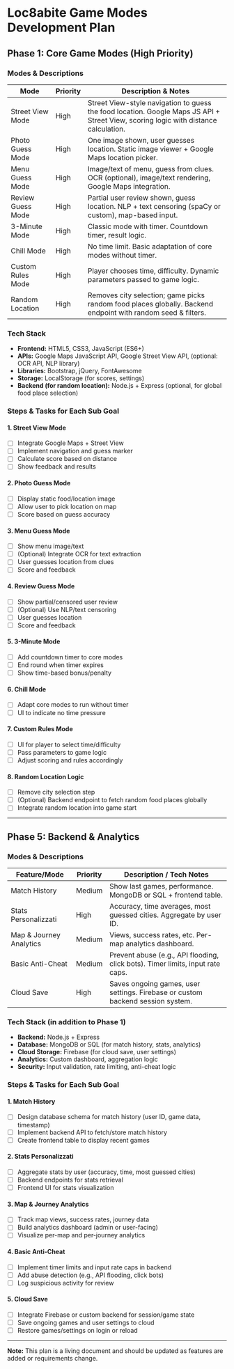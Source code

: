 # Loc8abite Game Modes Development Plan

## Phase 1: Core Game Modes (High Priority)

### Modes & Descriptions
| Mode                | Priority | Description & Notes                                                                                 |
|---------------------|----------|----------------------------------------------------------------------------------------------------|
| Street View Mode    | High     | Street View-style navigation to guess the food location. Google Maps JS API + Street View, scoring logic with distance calculation. |
| Photo Guess Mode    | High     | One image shown, user guesses location. Static image viewer + Google Maps location picker.          |
| Menu Guess Mode     | High     | Image/text of menu, guess from clues. OCR (optional), image/text rendering, Google Maps integration.| 
| Review Guess Mode   | High     | Partial user review shown, guess location. NLP + text censoring (spaCy or custom), map-based input. |
| 3-Minute Mode       | High     | Classic mode with timer. Countdown timer, result logic.                                             |
| Chill Mode          | High     | No time limit. Basic adaptation of core modes without timer.                                        |
| Custom Rules Mode   | High     | Player chooses time, difficulty. Dynamic parameters passed to game logic.                           |
| Random Location     | High     | Removes city selection; game picks random food places globally. Backend endpoint with random seed & filters. |

### Tech Stack
- **Frontend:** HTML5, CSS3, JavaScript (ES6+)
- **APIs:** Google Maps JavaScript API, Google Street View API, (optional: OCR API, NLP library)
- **Libraries:** Bootstrap, jQuery, FontAwesome
- **Storage:** LocalStorage (for scores, settings)
- **Backend (for random location):** Node.js + Express (optional, for global food place selection)

### Steps & Tasks for Each Sub Goal

#### 1. Street View Mode
- [ ] Integrate Google Maps + Street View
- [ ] Implement navigation and guess marker
- [ ] Calculate score based on distance
- [ ] Show feedback and results

#### 2. Photo Guess Mode
- [ ] Display static food/location image
- [ ] Allow user to pick location on map
- [ ] Score based on guess accuracy

#### 3. Menu Guess Mode
- [ ] Show menu image/text
- [ ] (Optional) Integrate OCR for text extraction
- [ ] User guesses location from clues
- [ ] Score and feedback

#### 4. Review Guess Mode
- [ ] Show partial/censored user review
- [ ] (Optional) Use NLP/text censoring
- [ ] User guesses location
- [ ] Score and feedback

#### 5. 3-Minute Mode
- [ ] Add countdown timer to core modes
- [ ] End round when timer expires
- [ ] Show time-based bonus/penalty

#### 6. Chill Mode
- [ ] Adapt core modes to run without timer
- [ ] UI to indicate no time pressure

#### 7. Custom Rules Mode
- [ ] UI for player to select time/difficulty
- [ ] Pass parameters to game logic
- [ ] Adjust scoring and rules accordingly

#### 8. Random Location Logic
- [ ] Remove city selection step
- [ ] (Optional) Backend endpoint to fetch random food places globally
- [ ] Integrate random location into game start

---

## Phase 5: Backend & Analytics

### Modes & Descriptions
| Feature/Mode           | Priority | Description / Tech Notes                                                                 |
|------------------------|----------|----------------------------------------------------------------------------------------|
| Match History          | Medium   | Show last games, performance. MongoDB or SQL + frontend table.                         |
| Stats Personalizzati   | High     | Accuracy, time averages, most guessed cities. Aggregate by user ID.                    |
| Map & Journey Analytics| Medium   | Views, success rates, etc. Per-map analytics dashboard.                                |
| Basic Anti-Cheat       | Medium   | Prevent abuse (e.g., API flooding, click bots). Timer limits, input rate caps.         |
| Cloud Save             | High     | Saves ongoing games, user settings. Firebase or custom backend session system.          |

### Tech Stack (in addition to Phase 1)
- **Backend:** Node.js + Express
- **Database:** MongoDB or SQL (for match history, stats, analytics)
- **Cloud Storage:** Firebase (for cloud save, user settings)
- **Analytics:** Custom dashboard, aggregation logic
- **Security:** Input validation, rate limiting, anti-cheat logic

### Steps & Tasks for Each Sub Goal

#### 1. Match History
- [ ] Design database schema for match history (user ID, game data, timestamp)
- [ ] Implement backend API to fetch/store match history
- [ ] Create frontend table to display recent games

#### 2. Stats Personalizzati
- [ ] Aggregate stats by user (accuracy, time, most guessed cities)
- [ ] Backend endpoints for stats retrieval
- [ ] Frontend UI for stats visualization

#### 3. Map & Journey Analytics
- [ ] Track map views, success rates, journey data
- [ ] Build analytics dashboard (admin or user-facing)
- [ ] Visualize per-map and per-journey analytics

#### 4. Basic Anti-Cheat
- [ ] Implement timer limits and input rate caps in backend
- [ ] Add abuse detection (e.g., API flooding, click bots)
- [ ] Log suspicious activity for review

#### 5. Cloud Save
- [ ] Integrate Firebase or custom backend for session/game state
- [ ] Save ongoing games and user settings to cloud
- [ ] Restore games/settings on login or reload

---

**Note:** This plan is a living document and should be updated as features are added or requirements change.
